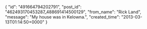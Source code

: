  {
   "id": "491664794202791",
   "post_id": "462493170453287_488691414500129",
   "from_name": "Rick Land",
   "message": "My house was in Kelowna.",
   "created_time": "2013-03-13T01:14:50+0000"
 }
